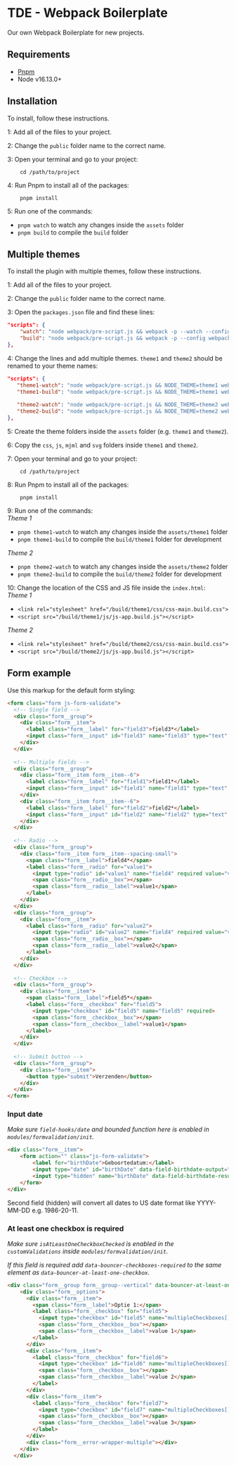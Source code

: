 # TDE - Webpack Boilerplate

Our own Webpack Boilerplate for new projects.

## Requirements

* [Pnpm](https://pnpm.js.org)
* Node v16.13.0+

## Installation

To install, follow these instructions.

1: Add all of the files to your project.

2: Change the `public` folder name to the correct name.

3: Open your terminal and go to your project:

        cd /path/to/project
        
4: Run Pnpm to install all of the packages:

        pnpm install
        
5: Run one of the commands:
* `pnpm watch` to watch any changes inside the `assets` folder
* `pnpm build` to compile the `build` folder
        
## Multiple themes

To install the plugin with multiple themes, follow these instructions.

1: Add all of the files to your project.

2: Change the `public` folder name to the correct name.

3: Open the `packages.json` file and find these lines:
```json
"scripts": {
    "watch": "node webpack/pre-script.js && webpack -p --watch --config webpack/webpack.config.js",
    "build": "node webpack/pre-script.js && webpack -p --config webpack/webpack.config.js"
},
```

4: Change the lines and add multiple themes. `theme1` and `theme2` should be renamed to your theme names:
```json
"scripts": {
   "theme1-watch": "node webpack/pre-script.js && NODE_THEME=theme1 webpack -p --watch --config webpack/webpack.config.js",
   "theme1-build": "node webpack/pre-script.js && NODE_THEME=theme1 webpack -p --config webpack/webpack.config.js",
   
   "theme2-watch": "node webpack/pre-script.js && NODE_THEME=theme2 webpack -p --watch --config webpack/webpack.config.js",
   "theme2-build": "node webpack/pre-script.js && NODE_THEME=theme2 webpack -p --config webpack/webpack.config.js",
},
```

5: Create the theme folders inside the `assets` folder (e.g. `theme1` and `theme2`).

6: Copy the `css`, `js`, `mjml` and `svg` folders inside `theme1` and `theme2`.

7: Open your terminal and go to your project:

        cd /path/to/project
        
8: Run Pnpm to install all of the packages:

        pnpm install
        
9: Run one of the commands:\
_Theme 1_
* `pnpm theme1-watch` to watch any changes inside the `assets/theme1` folder
* `pnpm theme1-build` to compile the `build/theme1` folder for development

_Theme 2_
* `pnpm theme2-watch` to watch any changes inside the `assets/theme2` folder
* `pnpm theme2-build` to compile the `build/theme2` folder for development

10: Change the location of the CSS and JS file inside the `index.html`:\
_Theme 1_
* `<link rel="stylesheet" href="/build/theme1/css/css-main.build.css">`
* `<script src="/build/theme1/js/js-app.build.js"></script>`

_Theme 2_
* `<link rel="stylesheet" href="/build/theme2/css/css-main.build.css">`
* `<script src="/build/theme2/js/js-app.build.js"></script>`

## Form example
Use this markup for the default form styling:

```html
<form class="form js-form-validate">
  <!-- Single field -->
  <div class="form__group">
    <div class="form__item">
      <label class="form__label" for="field3">field3*</label>
      <input class="form__input" id="field3" name="field3" type="text" required="required">
    </div>
  </div>
  
  <!-- Multiple fields -->
  <div class="form__group">
    <div class="form__item form__item--6">
      <label class="form__label" for="field1">field1*</label>
      <input class="form__input" id="field1" name="field1" type="text" required="required">
    </div>
    <div class="form__item form__item--6">
      <label class="form__label" for="field2">field2*</label>
      <input class="form__input" id="field2" name="field2" type="text" required="required">
    </div>
  </div>
  
  <!-- Radio -->
  <div class="form__group">
    <div class="form__item form__item--spacing-small">
      <span class="form__label">field4*</span>
      <label class="form__radio" for="value1">
        <input type="radio" id="value1" name="field4" required value="value1">
        <span class="form__radio__box"></span>
        <span class="form__radio__label">value1</span>
      </label>
    </div>
  </div>
  <div class="form__group">
    <div class="form__item">
      <label class="form__radio" for="value2">
        <input type="radio" id="value2" name="field4" required value="value2">
        <span class="form__radio__box"></span>
        <span class="form__radio__label">value2</span>
      </label>
    </div>
  </div>
  
  <!-- Checkbox -->
  <div class="form__group">
    <div class="form__item">
      <span class="form__label">field5*</span>
      <label class="form__checkbox" for="field5">
        <input type="checkbox" id="field5" name="field5" required>
        <span class="form__checkbox__box"></span>
        <span class="form__checkbox__label">value1</span>
      </label>
    </div>
  </div>
  
  <!-- Submit button -->
  <div class="form__group">
    <div class="form__item">
      <button type="submit">Verzenden</button>
    </div>
  </div>
</form>
```

### Input date
*Make sure `field-hooks/date` and bounded function here is enabled in `modules/formvalidation/init`.*
```html
<div class="form__item">
    <form action="" class="js-form-validate">
        <label for="birthDate">Geboortedatum:</label>
        <input type="date" id="birthDate" data-field-birthdate-output="[data-field-birthdate-result]" value="" placeholder="dd-mm-jjjj" pattern="(0[1-9]|1[0-9]|2[0-9]|3[01])-(0[1-9]|1[012])-[0-9]{4}|[0-9]{4}-(0[1-9]|1[012])-(0[1-9]|1[0-9]|2[0-9]|3[01])" data-bouncer-message="Gebruik de notatie: dd-mm-jjjj" required>
        <input type="hidden" name="birthDate" data-field-birthdate-result>
    </form>
</div>
```

Second field (hidden) will convert all dates to US date format like YYYY-MM-DD e.g. 1986-20-11.

### At least one checkbox is required
*Make sure `isAtLeastOneCheckboxChecked` is enabled in the `customValidations` inside `modules/formvalidation/init`.*

*If this field is required add `data-bouncer-checkboxes-required` to the same element as `data-bouncer-at-least-one-checkbox`.*
```html
<div class="form__group form__group--vertical" data-bouncer-at-least-one-checkbox>
    <div class="form__options">
      <div class="form__item">
        <span class="form__label">Optie 1:</span>
        <label class="form__checkbox" for="field5">
          <input type="checkbox" id="field5" name="multipleCheckboxes[]" data-bouncer-target=".form__error-wrapper-multiple">
          <span class="form__checkbox__box"></span>
          <span class="form__checkbox__label">value 1</span>
        </label>
      </div>
      <div class="form__item">
        <label class="form__checkbox" for="field6">
          <input type="checkbox" id="field6" name="multipleCheckboxes[]" data-bouncer-target=".form__error-wrapper-multiple">
          <span class="form__checkbox__box"></span>
          <span class="form__checkbox__label">value 2</span>
        </label>
      </div>
      <div class="form__item">
        <label class="form__checkbox" for="field7">
          <input type="checkbox" id="field7" name="multipleCheckboxes[]" data-bouncer-target=".form__error-wrapper-multiple">
          <span class="form__checkbox__box"></span>
          <span class="form__checkbox__label">value 3</span>
        </label>
      </div>
      <div class="form__error-wrapper-multiple"></div>
    </div>
  </div>
```
